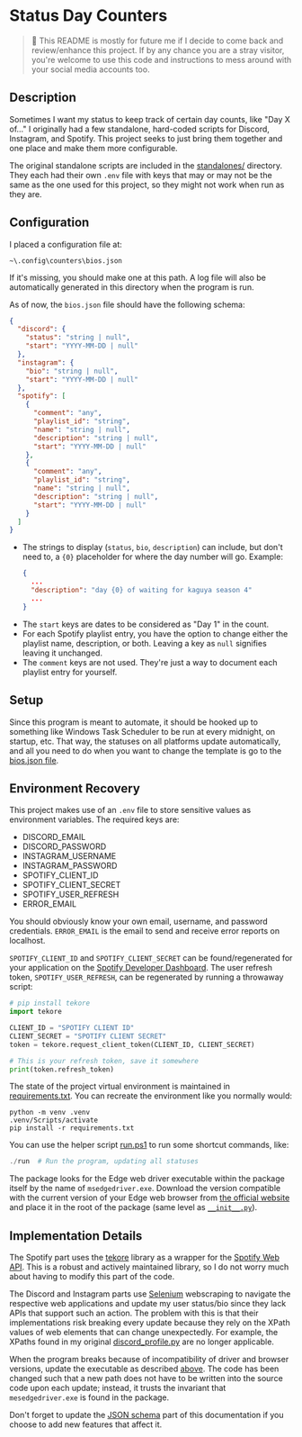 # Status Day Counters

> :mega: This README is mostly for future me if I decide to come back and review/enhance this project. If by any chance you are a stray visitor, you're welcome to use this code and instructions to mess around with your social media accounts too.

## Description

Sometimes I want my status to keep track of certain day counts, like "Day X of..." I originally had a few standalone, hard-coded scripts for Discord, Instagram, and Spotify. This project seeks to just bring them together and one place and make them more configurable.

The original standalone scripts are included in the [standalones/](standalones/) directory. They each had their own `.env` file with keys that may or may not be the same as the one used for this project, so they might not work when run as they are.

## Configuration

I placed a configuration file at:
```
~\.config\counters\bios.json
```
If it's missing, you should make one at this path. A log file will also be automatically generated in this directory when the program is run.

As of now, the `bios.json` file should have the following schema:

```json
{
  "discord": {
    "status": "string | null",
    "start": "YYYY-MM-DD | null"
  },
  "instagram": {
    "bio": "string | null",
    "start": "YYYY-MM-DD | null"
  },
  "spotify": [
    {
      "comment": "any",
      "playlist_id": "string",
      "name": "string | null",
      "description": "string | null",
      "start": "YYYY-MM-DD | null"
    },
    {
      "comment": "any",
      "playlist_id": "string",
      "name": "string | null",
      "description": "string | null",
      "start": "YYYY-MM-DD | null"
    }
  ]
}
```

- The strings to display (`status`, `bio`, `description`) can include, but don't need to, a `{0}` placeholder for where the day number will go. Example:
  ```json
  {
    ...
    "description": "day {0} of waiting for kaguya season 4"
    ...
  }
  ```
- The `start` keys are dates to be considered as "Day 1" in the count.
- For each Spotify playlist entry, you have the option to change either the playlist name, description, or both. Leaving a key as `null` signifies leaving it unchanged.
- The `comment` keys are not used. They're just a way to document each playlist entry for yourself.

## Setup

Since this program is meant to automate, it should be hooked up to something like Windows Task Scheduler to be run at every midnight, on startup, etc. That way, the statuses on all platforms update automatically, and all you need to do when you want to change the template is go to the [bios.json file](#configuration).

## Environment Recovery

This project makes use of an `.env` file to store sensitive values as environment variables. The required keys are:

- DISCORD_EMAIL
- DISCORD_PASSWORD
- INSTAGRAM_USERNAME
- INSTAGRAM_PASSWORD
- SPOTIFY_CLIENT_ID
- SPOTIFY_CLIENT_SECRET
- SPOTIFY_USER_REFRESH
- ERROR_EMAIL

You should obviously know your own email, username, and password credentials. `ERROR_EMAIL` is the email to send and receive error reports on localhost.

`SPOTIFY_CLIENT_ID` and `SPOTIFY_CLIENT_SECRET` can be found/regenerated for your application on the [Spotify Developer Dashboard](https://developer.spotify.com/dashboard/applications). The user refresh token, `SPOTIFY_USER_REFRESH`, can be regenerated by running a throwaway script:

```python
# pip install tekore
import tekore

CLIENT_ID = "SPOTIFY CLIENT ID"
CLIENT_SECRET = "SPOTIFY CLIENT SECRET"
token = tekore.request_client_token(CLIENT_ID, CLIENT_SECRET)

# This is your refresh token, save it somewhere
print(token.refresh_token)
```

The state of the project virtual environment is maintained in [requirements.txt](requirements.txt). You can recreate the environment like you normally would:
```
python -m venv .venv
.venv/Scripts/activate
pip install -r requirements.txt
```

You can use the helper script [run.ps1](run.ps1) to run some shortcut commands, like:
```powershell
./run  # Run the program, updating all statuses
```

The package looks for the Edge web driver executable within the package itself by the name of `msedgedriver.exe`. Download the version compatible with the current version of your Edge web browser from [the official website](https://developer.microsoft.com/en-us/microsoft-edge/tools/webdriver/) and place it in the root of the package (same level as [`__init__.py`](counters/__init__.py)).

## Implementation Details

The Spotify part uses the [tekore](https://tekore.readthedocs.io/en/stable/index.html) library as a wrapper for the [Spotify Web API](https://developer.spotify.com/documentation/web-api/). This is a robust and actively maintained library, so I do not worry much about having to modify this part of the code.

The Discord and Instagram parts use [Selenium](https://selenium-python.readthedocs.io/) webscraping to navigate the respective web applications and update my user status/bio since they lack APIs that support such an action. The problem with this is that their implementations risk breaking every update because they rely on the XPath values of web elements that can change unexpectedly. For example, the XPaths found in my original [discord_profile.py](counters/update_discord.py) are no longer applicable.

When the program breaks because of incompatibility of driver and browser versions, update the executable as described [above](#environment-recovery). The code has been changed such that a new path does not have to be written into the source code upon each update; instead, it trusts the invariant that `mesedgedriver.exe` is found in the package.

Don't forget to update the [JSON schema](#configuration) part of this documentation if you choose to add new features that affect it.
